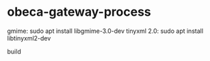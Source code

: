 # obeca-gateway-process

gmime: sudo apt install libgmime-3.0-dev
tinyxml 2.0: sudo apt install libtinyxml2-dev

build
